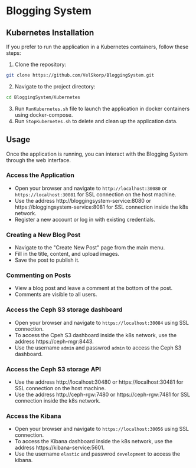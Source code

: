 # Blogging System

## Kubernetes Installation

If you prefer to run the application in a Kubernetes containers, follow these steps:

1. Clone the repository:

```bash
git clone https://github.com/VelSkorp/BloggingSystem.git
```

2. Navigate to the project directory:

```bash
cd BloggingSystem/Kubernetes
```

3. Run `RunKubernetes.sh` file to launch the application in docker containers using docker-compose.
3. Run `StopKubernetes.sh` to delete and clean up the application data.

## Usage

Once the application is running, you can interact with the Blogging System through the web interface.

### Access the Application

- Open your browser and navigate to `http://localhost:30080` or `https://localhost:30081` for SSL connection on the host machine.
- Use the address http://bloggingsystem-service:8080 or https://bloggingsystem-service:8081 for SSL connection inside the k8s network.
- Register a new account or log in with existing credentials.

### Creating a New Blog Post

- Navigate to the "Create New Post" page from the main menu.
- Fill in the title, content, and upload images.
- Save the post to publish it.

### Commenting on Posts

- View a blog post and leave a comment at the bottom of the post.
- Comments are visible to all users.

### Access the Ceph S3 storage dashboard

- Open your browser and navigate to `https://localhost:30084` using SSL connection.
- To access the Cpeh S3 dashboard inside the k8s network, use the address https://ceph-mgr:8443.
- Use the username `admin` and passwrod `admin` to access the Ceph S3 dashboard.

### Access the Ceph S3 storage API

- Use the address http://localhost:30480 or https://localhost:30481 for SSL connection on the host machine.
- Use the address http://ceph-rgw:7480 or https://ceph-rgw:7481 for SSL connection inside the k8s network.

### Access the Kibana

- Open your browser and navigate to `https://localhost:30056` using SSL connection.
- To access the Kibana dashboard inside the k8s network, use the address https://kibana-service:5601.
- Use the username `elastic` and passwrod `development` to access the kibana.